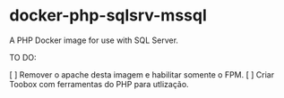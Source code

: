 # docker-php-sqlsrv-mssql

A PHP Docker image for use with SQL Server.

TO DO:

[ ] Remover o apache desta imagem e habilitar somente o FPM.
[ ] Criar Toobox com ferramentas do PHP para utlização.
